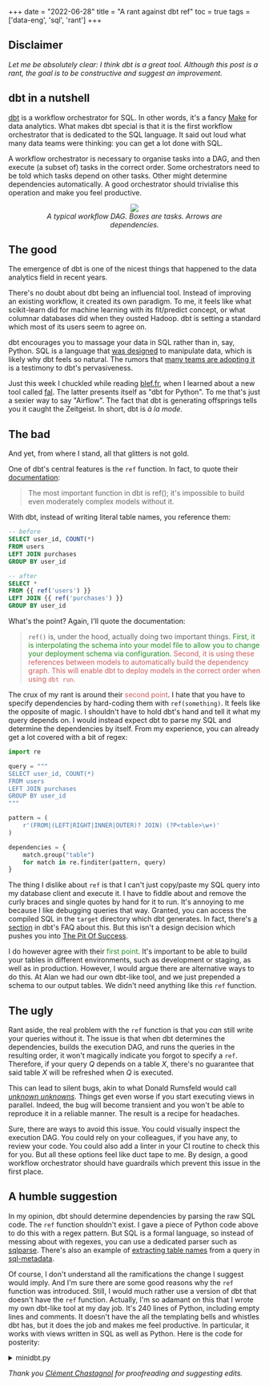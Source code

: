 +++
date = "2022-06-28"
title = "A rant against dbt ref"
toc = true
tags = ['data-eng', 'sql', 'rant']
+++

## Disclaimer

*Let me be absolutely clear: I think dbt is a great tool. Although this post is a rant, the goal is to be constructive and suggest an improvement.*

## dbt in a nutshell

[dbt](https://www.getdbt.com/) is a workflow orchestrator for SQL. In other words, it's a fancy [Make](https://en.wikipedia.org/wiki/Make_(software)) for data analytics. What makes dbt special is that it is the first workflow orchestrator that is dedicated to the SQL language. It said out loud what many data teams were thinking: you can get a lot done with SQL.

A workflow orchestrator is necessary to organise tasks into a DAG, and then execute (a subset of) tasks in the correct order. Some orchestrators need to be told which tasks depend on other tasks. Other might determine dependencies automatically. A good orchestrator should trivialise this operation and make you feel productive.

<div align="center">
<figure >
    <img src="/img/blog/dbt-ref-rant/dag-example.png" style="box-shadow: none;">
    <figcaption><i>A typical workflow DAG. Boxes are tasks. Arrows are dependencies.</i></figcaption>
</figure>
</div>

## The good

The emergence of dbt is one of the nicest things that happened to the data analytics field in recent years.

There's no doubt about dbt being an influencial tool. Instead of improving an existing workflow, it created its own paradigm. To me, it feels like what scikit-learn did for machine learning with its fit/predict concept, or what columnar databases did when they ousted Hadoop. dbt is setting a standard which most of its users seem to agree on.

dbt encourages you to massage your data in SQL rather than in, say, Python. SQL is a language that [was designed](https://en.wikipedia.org/wiki/SQL) to manipulate data, which is likely why dbt feels so natural. The rumors that [many teams are adopting it](https://www.getdbt.com/blog/next-layer-of-the-modern-data-stack/) is a testimony to dbt's pervasiveness.

Just this week I chuckled while reading [blef.fr](https://www.blef.fr/), when I learned about a new tool called [fal](https://github.com/fal-ai/fal). The latter presents itself as "dbt for Python". To me that's just a sexier way to say "Airflow". The fact that dbt is generating offsprings tells you it caught the Zeitgeist. In short, dbt is *à la mode*.

## The bad

And yet, from where I stand, all that glitters is not gold.

One of dbt's central features is the `ref` function. In fact, to quote their [documentation](https://docs.getdbt.com/reference/dbt-jinja-functions/ref):

> The most important function in dbt is ref(); it's impossible to build even moderately complex models without it.

With dbt, instead of writing literal table names, you reference them:

```sql
-- before
SELECT user_id, COUNT(*)
FROM users
LEFT JOIN purchases
GROUP BY user_id

-- after
SELECT *
FROM {{ ref('users') }}
LEFT JOIN {{ ref('purchases') }}
GROUP BY user_id
```

What's the point? Again, I'll quote the documentation:

> `ref()` is, under the hood, actually doing two important things. <span style="color: forestgreen;">First, it is interpolating the schema into your model file to allow you to change your deployment schema via configuration.</span> <span style="color: indianred;">Second, it is using these references between models to automatically build the dependency graph. This will enable dbt to deploy models in the correct order when using `dbt run`.</span>

The crux of my rant is around their <span style="color: indianred;">second point</span>. I hate that you have to specify dependencies by hard-coding them with `ref(something)`. It feels like the opposite of magic. I shouldn't have to hold dbt's hand and tell it what my query depends on. I would instead expect dbt to parse my SQL and determine the dependencies by itself. From my experience, you can already get a lot covered with a bit of regex:

```py
import re

query = """
SELECT user_id, COUNT(*)
FROM users
LEFT JOIN purchases
GROUP BY user_id
"""

pattern = (
    r'(FROM|(LEFT|RIGHT|INNER|OUTER)? JOIN) (?P<table>\w+)'
)

dependencies = {
    match.group("table")
    for match in re.finditer(pattern, query)
}
```

The thing I dislike about `ref` is that I can't just copy/paste my SQL query into my database client and execute it. I have to fiddle about and remove the curly braces and single quotes by hand for it to run. It's annoying to me because I like debugging queries that way. Granted, you can access the compiled SQL in the `target` directory which dbt generates. In fact, there's [a section](https://docs.getdbt.com/docs/faqs/checking-logs) in dbt's FAQ about this. But this isn't a design decision which pushes you into [The Pit Of Success](https://blog.codinghorror.com/falling-into-the-pit-of-success/).

I do however agree with their <span style="color: forestgreen;">first point</span>. It's important to be able to build your tables in different environments, such as development or staging, as well as in production. However, I would argue there are alternative ways to do this. At Alan we had our own dbt-like tool, and we just prepended a schema to our output tables. We didn't need anything like this `ref` function.

## The ugly

Rant aside, the real problem with the `ref` function is that you *can* still write your queries without it. The issue is that when dbt determines the dependencies, builds the execution DAG, and runs the queries in the resulting order, it won't magically indicate you forgot to specify a `ref`. Therefore, if your query $Q$ depends on a table $X$, there's no guarantee that said table $X$ will be refreshed when $Q$ is executed.

This can lead to silent bugs, akin to what Donald Rumsfeld would call [*unknown unknowns*](https://en.wikipedia.org/wiki/There_are_known_knowns). Things get even worse if you start executing views in parallel. Indeed, the bug will become transient and you won't be able to reproduce it in a reliable manner. The result is a recipe for headaches.

Sure, there are ways to avoid this issue. You could visually inspect the execution DAG. You could rely on your colleagues, if you have any, to review your code. You could also add a linter in your CI routine to check this for you. But all these options feel like duct tape to me. By design, a good workflow orchestrator should have guardrails which prevent this issue in the first place.

## A humble suggestion

In my opinion, dbt should determine dependencies by parsing the raw SQL code. The `ref` function shouldn't exist. I gave a piece of Python code above to do this with a regex pattern. But SQL is a formal language, so instead of messing about with regexes, you can use a dedicated parser such as [sqlparse](https://github.com/andialbrecht/sqlparse). There's also an example of [extracting table names](https://github.com/macbre/sql-metadata#extracting-tables-from-query) from a query in [sql-metadata](https://github.com/macbre/sql-metadata).

Of course, I don't understand all the ramifications the change I suggest would imply. And I'm sure there are some good reasons why the `ref` function was introduced. Still, I would much rather use a version of dbt that doesn't have the `ref` function. Actually, I'm so adamant on this that I wrote my own dbt-like tool at my day job. It's 240 lines of Python, including empty lines and comments. It doesn't have the all the templating bells and whistles dbt has, but it does the job and makes me feel productive. In particular, it works with views written in SQL as well as Python. Here is the code for posterity:

<details>
  <summary>minidbt.py</summary>

```python
"""

Usage example:

python minidbt.py
python minidbt.py --only view_A --only view_B
python minidbt.py --start view_A
python minidbt.py --end view_B
python minidbt.py --viz

This works for SQL (.sql) as well as Python (.py) views.
The views are assumed to be stored in a views directory.

"""
import abc
import ast
import dataclasses
import importlib
import itertools
import os
import pathlib
import re
import typing

import networkx as nx
import typer
from google.cloud import bigquery


@dataclasses.dataclass
class View(abc.ABC):
    path: pathlib.Path

    def __post_init__(self):
        if not isinstance(self.path, pathlib.Path):
            self.path = pathlib.Path(self.path)

    @property
    def name(self):
        return self.path.stem

    @classmethod
    def from_path(cls, path):
        if path.suffix == ".py":
            return PythonView(path)
        if path.suffix == ".sql":
            return SQLView(path)

    @property
    @abc.abstractmethod
    def dependencies(self) -> typing.Set[str]:
        ...

    @abc.abstractmethod
    def run(self, client):
        ...


class SQLView(View):
    @property
    def query(self):
        return self.path.read_text().rstrip().rstrip(";")

    @property
    def cte_names(self):
        pattern = r'"?(?P<table>\w+)"? AS \('
        return {
            match.group("table")
            for match in re.finditer(pattern, self.query, re.IGNORECASE)
        }

    @classmethod
    def _parse_sql_dependencies(cls, query):
        pattern = (
            r'(FROM|(LEFT|RIGHT|INNER|OUTER)? JOIN) "?(?P<schema>\w+)\.(?P<table>\w+)"?'
        )
        return {
            match.group("table") for match in re.finditer(pattern, query, re.IGNORECASE)
        }

    @property
    def dependencies(self):
        return self._parse_sql_dependencies(self.query)

    def run(self):
        client = bigquery.Client()
        job = client.create_job(
            {
                "query": {
                    "query": self.query,
                    "destinationTable": {
                        "projectId": "carbonfact",
                        "datasetId": "analytics",
                        "tableId": self.name,
                    },
                    "createDisposition": "CREATE_IF_NEEDED",
                    "writeDisposition": "WRITE_TRUNCATE",
                }
            }
        )
        job.result()


class PythonView(View):
    @property
    def dependencies(self):
        def _dependencies():

            code = self.path.read_text()
            for node in ast.walk(ast.parse(code)):
                # pd.read_gbq
                try:
                    if (
                        isinstance(node, ast.Call)
                        and node.func.value.id == "pd"
                        and node.func.attr == "read_gbq"
                    ):
                        yield from SQLView._parse_sql_dependencies(node.args[0].value)
                except AttributeError:
                    pass

                # .query
                try:
                    if isinstance(node, ast.Call) and node.func.attr == "query":
                        yield from SQLView._parse_sql_dependencies(node.args[0].value)
                except AttributeError:
                    pass

        return set(_dependencies())

    def run(self):
        client = bigquery.Client()

        mod = importlib.import_module("views")
        output = getattr(mod, self.name).output

        job_config = bigquery.LoadJobConfig(
            schema=[],
            write_disposition="WRITE_TRUNCATE",
        )

        job = client.load_table_from_dataframe(
            output, f"carbonfact.analytics.{self.name}", job_config=job_config
        )
        job.result()


class DAGOfViews(nx.DiGraph):
    def __init__(self, views: typing.List[View] = None):
        super().__init__(
            (dependency, view.name)
            for view in views or []
            for dependency in view.dependencies
        )
        # Some views have no dependencies but still have to be included
        for view in views or []:
            self.add_node(view.name)


def main(
    only: typing.Optional[typing.List[str]] = typer.Option(None),
    start: typing.Optional[str] = typer.Option(None),
    end: typing.Optional[str] = typer.Option(None),
    inclusive: bool = True,
    viz: bool = False,
):

    # Enumerate the views
    here = pathlib.Path(__file__)
    views = [
        View.from_path(path)
        for path in itertools.chain(
            here.parent.glob("views/*.py"), here.parent.glob("views/*.sql")
        )
        if path.name != "__init__.py"
    ]
    dag = DAGOfViews(views)
    views = {view.name: view for view in views if view}

    # Determine the execution order
    if only:
        order = only
    elif start:
        order = [start] if inclusive else []
        for src, dst in nx.bfs_edges(dag, start):
            if dst not in order:
                order.append(dst)
    elif end:
        subset = {end} if inclusive else []
        for src, dst in nx.bfs_edges(dag, end, reverse=True):
            if dst not in subset and dst in views:
                subset.add(dst)
        order = list(nx.topological_sort(dag.subgraph(subset)))
    else:
        order = list(nx.topological_sort(dag))

    # Visualize dependencies
    if viz:
        import graphviz

        dot = graphviz.Digraph()

        for node in dag.nodes:
            style = {}
            # Source tables
            if node not in views.keys():
                style["shape"] = "box"
            # Views
            else:
                if isinstance(views[node], PythonView):
                    style["color"] = "darkgoldenrod2"
                    style["fontcolor"] = "dodgerblue4"
            if node in order:
                style["style"] = "filled"
                style["fillcolor"] = "lightgreen"
            dot.node(node, **style)

        # Dependencies
        for dst in dag.nodes:
            for src in dag.predecessors(dst):
                dot.edge(src, dst)

        dot.render(view=True, cleanup=True)
        return

    # Run views
    for view_name in order:
        if not (view := views.get(view_name)):
            continue
        print(view.name, end="\r")
        view.run()
        print("\033[92m" + view.name + "\033[0m")


if __name__ == "__main__":
    typer.run(main)
```
</details>

*Thank you [Clément Chastagnol](https://clementc.github.io/pages/about.html) for proofreading and suggesting edits.*
